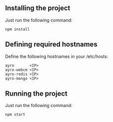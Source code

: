 ## Installing the project ##

Just run the following command:
````
npm install
````

## Defining required hostnames ##

Define the following hostnames in your /etc/hosts:
````
ayro       <IP>
ayro-webcm <IP>
ayro-redis <IP>
ayro-mongo <IP>
````

## Running the project ##

Just run the following command:
````
npm start
````